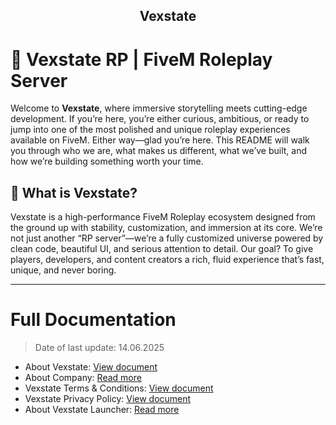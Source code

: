 <div align="center">
  <h2>Vexstate</h2>
</div>

# 💠 Vexstate RP | FiveM Roleplay Server

Welcome to **Vexstate**, where immersive storytelling meets cutting-edge development. If you’re here, you’re either curious, ambitious, or ready to jump into one of the most polished and unique roleplay experiences available on FiveM. Either way—glad you’re here.
This README will walk you through who we are, what makes us different, what we’ve built, and how we’re building something worth your time.

## 🚀 What is Vexstate?

Vexstate is a high-performance FiveM Roleplay ecosystem designed from the ground up with stability, customization, and immersion at its core.
We’re not just another “RP server”—we’re a fully customized universe powered by clean code, beautiful UI, and serious attention to detail.
Our goal? To give players, developers, and content creators a rich, fluid experience that’s fast, unique, and never boring.

---

# Full Documentation
> Date of last update: 14.06.2025

- About Vexstate: [View document](MOREINFO.md)
- About Company: [Read more](ABOUT.md)
- Vexstate Terms & Conditions: [View document](TERMS.md)
- Vexstate Privacy Policy: [View document](POLICY.md)
- About Vexstate Launcher: [Read more](LAUNCHER.md)
